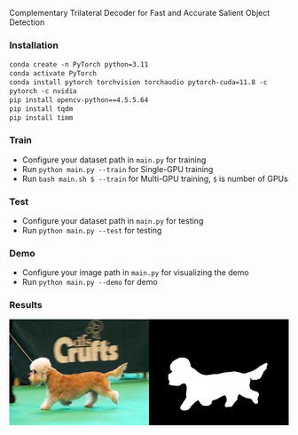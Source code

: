Complementary Trilateral Decoder for Fast and Accurate Salient Object Detection

### Installation

```
conda create -n PyTorch python=3.11
conda activate PyTorch
conda install pytorch torchvision torchaudio pytorch-cuda=11.8 -c pytorch -c nvidia
pip install opencv-python==4.5.5.64
pip install tqdm
pip install timm
```

### Train

* Configure your dataset path in `main.py` for training
* Run `python main.py --train` for Single-GPU training
* Run `bash main.sh $ --train` for Multi-GPU training, `$` is number of GPUs

### Test

* Configure your dataset path in `main.py` for testing
* Run `python main.py --test` for testing

### Demo

* Configure your image path in `main.py` for visualizing the demo
* Run `python main.py --demo` for demo

### Results

![Alt Text](./demo/demo.jpg)

